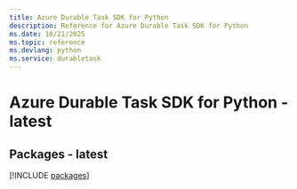 ```yaml
---
title: Azure Durable Task SDK for Python
description: Reference for Azure Durable Task SDK for Python
ms.date: 10/21/2025
ms.topic: reference
ms.devlang: python
ms.service: durabletask
---
```

# Azure Durable Task SDK for Python - latest
## Packages - latest
[!INCLUDE [packages](durable-task-index.md)]